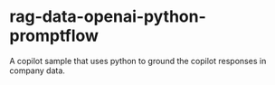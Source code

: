 # rag-data-openai-python-promptflow
A copilot sample that uses python to ground the copilot responses in company data.
